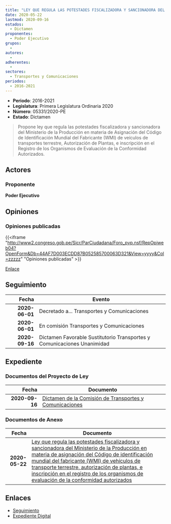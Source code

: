 ```yaml
---
title: "LEY QUE REGULA LAS POTESTADES FISCALIZADORA Y SANCIONADORA DEL MINISTERIO DE LA PRODUCCIÓN EN MATERIA DE ASIGNACIÓN DEL CÓDIGO DE IDENTIFICACIÓN MUNDIAL DEL FABRICANTE (WMI) DE VEHÍCULOS DE TRANSPORTE TERRESTRE, AUTORIZACIÓN DE PLANTAS, E INSCRIPCIÓN EN EL REGISTRO DE LOS ORGANISMOS DE EVALUACIÓN DE LA CONFORMIDAD AUTORIZADOS,"
date: 2020-05-22
lastmod: 2020-09-16
estados: 
  - Dictamen
proponentes: 
  - Poder Ejecutivo
grupos: 
  - 
autores: 
  - 
adherentes: 
  - 
sectores: 
  - Transportes y Comunicaciones
periodos: 
  - 2016-2021
---
```


- **Periodo**: 2016-2021
- **Legislatura**: Primera Legislatura Ordinaria 2020
- **Número**: 05331/2020-PE
- **Estado**: Dictamen

> Propone ley que regula las potestades fiscalizadora y sancionadora del Ministerio de la Producción en materia de Asignación del Código de Identificación Mundial del Fabricante (WMI) de veículos de transportes terrestre, Autorización de Plantas, e inscripción en el Registro de los Organismos de Evaluación de la Conformidad Autorizados.


## Actores

### Proponente

**Poder Ejecutivo**


## Opiniones

### Opiniones publicadas

{{<iframe "http://www2.congreso.gob.pe/Sicr/ParCiudadana/Foro_pvp.nsf/RepOpiweb04?OpenForm&Db=44AF7D003ECDD87B052585700063D321&View=yyyy&Col=zzzzz" "Opiniones publicadas" >}}

[Enlace](http://www2.congreso.gob.pe/Sicr/ParCiudadana/Foro_pvp.nsf/RepOpiweb04?OpenForm&Db=44AF7D003ECDD87B052585700063D321&View=yyyy&Col=zzzzz)

## Seguimiento

| Fecha | Evento |
|------:|--------|
| **2020-06-01** | Decretado a... Transportes y Comunicaciones|
| **2020-06-01** | En comisión Transportes y Comunicaciones|
| **2020-09-16** | Dictamen Favorable Sustitutorio Transportes y Comunicaciones Unanimidad|


## Expediente


### Documentos del Proyecto de Ley

| Fecha | Documento |
|------:|--------|
| **2020-09-16** | [Dictamen de la Comisión de Transportes y Comunicaciones](http://www.leyes.congreso.gob.pe/Documentos/2016_2021/Dictamenes/Proyectos_de_Ley/05331DC23MAY20200916.pdf) |

### Documentos de Anexo

| Fecha | Documento |
|------:|--------|
| **2020-05-22** | [Ley que regula las potestades fiscalizadora y sancionadora del Ministerio de la Producción en materia de asignación del Código de identificación mundial del fabricante (WMI) de vehículos de transporte terrestre, autorización de plantas, e inscripción en el registro de los organismos de evaluación de la conformidad autorizados](http://www.leyes.congreso.gob.pe/Documentos/2016_2021/Proyectos_de_Ley_y_de_Resoluciones_Legislativas/PL05331-20200522.pdf) |

## Enlaces 

- [Seguimiento](http://www2.congreso.gob.pe/Sicr/TraDocEstProc/CLProLey2016.nsf/f7fff46988ca05b1052578e100829cc7/8a1204365c1ee0360525857000669d9e?OpenDocument)
- [Expediente Digital](http://www2.congreso.gob.pe/Sicr/TraDocEstProc/CLProLey2016.nsf/f7fff46988ca05b1052578e100829cc7/8a1204365c1ee0360525857000669d9e?OpenDocument&Click=05257FB7005EB655.eb71d0cf91d8294e05256cdf006b5706/$Body/0.1C6C)
